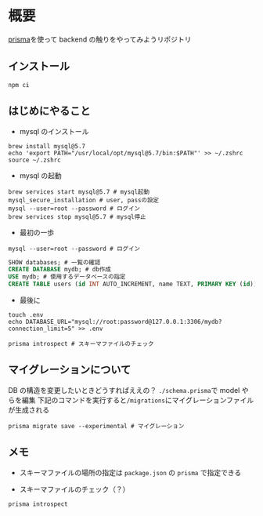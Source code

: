 # 概要

[prisma](https://www.prisma.io/)を使って backend の触りをやってみようリポジトリ

## インストール

```shell
npm ci
```

## はじめにやること

- mysql のインストール

```shell
brew install mysql@5.7
echo 'export PATH="/usr/local/opt/mysql@5.7/bin:$PATH"' >> ~/.zshrc
source ~/.zshrc
```

- mysql の起動

```shell
brew services start mysql@5.7 # mysql起動
mysql_secure_installation # user, passの設定
mysql --user=root --password # ログイン
brew services stop mysql@5.7 # mysql停止
```

- 最初の一歩

```shell
mysql --user=root --password # ログイン
```

```sql
SHOW databases; # 一覧の確認
CREATE DATABASE mydb; # db作成
USE mydb; # 使用するデータベースの指定
CREATE TABLE users (id INT AUTO_INCREMENT, name TEXT, PRIMARY KEY (id)); # 適当なテーブルの作成(これはいらないかも)
```

- 最後に

```shell
touch .env
echo DATABASE_URL="mysql://root:password@127.0.0.1:3306/mydb?connection_limit=5" >> .env

prisma introspect # スキーマファイルのチェック
```

## マイグレーションについて

DB の構造を変更したいときどうすればええの？
`./schema.prisma`で model やらを編集
下記のコマンドを実行すると`/migrations`にマイグレーションファイルが生成される

```shell
prisma migrate save --experimental # マイグレーション
```

## メモ

- スキーマファイルの場所の指定は `package.json` の `prisma` で指定できる

- スキーマファイルのチェック（？）

```shell
prisma introspect
```
